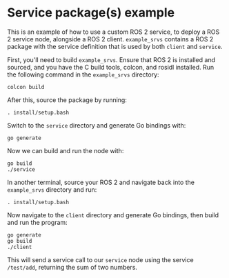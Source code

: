 # Service package(s) example
This is an example of how to use a custom ROS 2 service, to deploy a ROS 2 service node, alongside a ROS 2 client. `example_srvs` contains a ROS 2 package with the service definition that is used by both `client` and `service`.

First, you'll need to build `example_srvs`. Ensure that ROS 2 is installed and sourced, and you have the C build tools, colcon, and rosidl installed. Run the following command in the `example_srvs` directory:
```
colcon build
```
After this, source the package by running:
```
. install/setup.bash
```
Switch to the `service` directory and generate Go bindings with:
```
go generate
```
Now we can build and run the node with:
```
go build
./service
```
In another terminal, source your ROS 2 and navigate back into the `example_srvs` directory and run:
```
. install/setup.bash
```
Now navigate to the `client` directory and generate Go bindings, then build and run the program:
```
go generate
go build
./client
```
This will send a service call to our `service` node using the service `/test/add`, returning the sum of two numbers.